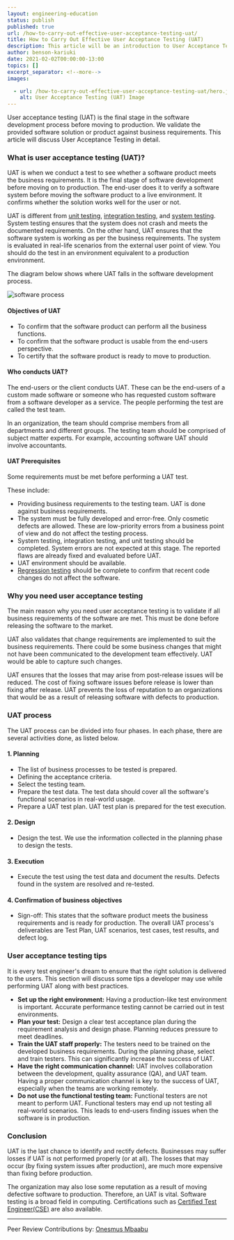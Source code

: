 ```yaml
---
layout: engineering-education
status: publish
published: true
url: /how-to-carry-out-effective-user-acceptance-testing-uat/
title: How to Carry Out Effective User Acceptance Testing (UAT)
description: This article will be an introduction to User Acceptance Testing. UAT ensures that the software system is working as per the business requirements. The system is evaluated in real-life scenarios from the external user point of view.
author: benson-kariuki
date: 2021-02-02T00:00:00-13:00
topics: []
excerpt_separator: <!--more-->
images:

  - url: /how-to-carry-out-effective-user-acceptance-testing-uat/hero.jpg
    alt: User Acceptance Testing (UAT) Image
---
```

User acceptance testing (UAT) is the final stage in the software development process before moving to production. We validate the provided software solution or product against business requirements. This article will discuss User Acceptance Testing in detail.
<!--more-->
### What is user acceptance testing (UAT)?
UAT is when we conduct a test to see whether a software product meets the business requirements. It is the final stage of software development before moving on to production. The end-user does it to verify a software system before moving the software product to a live environment. It confirms whether the solution works well for the user or not.

UAT is different from [unit testing](https://www.tutorialspoint.com/software_testing_dictionary/unit_testing.htm), [integration testing](https://www.guru99.com/integration-testing.html), and [system testing](https://www.softwaretestinghelp.com/system-testing/). System testing ensures that the system does not crash and meets the documented requirements. On the other hand, UAT ensures that the software system is working as per the business requirements. The system is evaluated in real-life scenarios from the external user point of view. You should do the test in an environment equivalent to a production environment.

The diagram below shows where UAT falls in the software development process.

![software process](/how-to-carry-out-effective-user-acceptance-testing-uat/software-process.jpg)

#### Objectives of UAT
- To confirm that the software product can perform all the business functions.
- To confirm that the software product is usable from the end-users perspective.
- To certify that the software product is ready to move to production.

#### Who conducts UAT?
The end-users or the client conducts UAT. These can be the end-users of a custom made software or someone who has requested custom software from a software developer as a service. The people performing the test are called the test team. 

In an organization, the team should comprise members from all departments and different groups. The testing team should be comprised of subject matter experts. For example, accounting software UAT should involve accountants.

#### UAT Prerequisites
Some requirements must be met before performing a UAT test. 

These include:
- Providing business requirements to the testing team. UAT is done against business requirements.
- The system must be fully developed and error-free. Only cosmetic defects are allowed. These are low-priority errors from a business point of view and do not affect the testing process.
- System testing, integration testing, and unit testing should be completed. System errors are not expected at this stage. The reported flaws are already fixed and evaluated before UAT.
- UAT environment should be available.
- [Regression testing](https://www.guru99.com/regression-testing.html) should be complete to confirm that recent code changes do not affect the software.

### Why you need user acceptance testing
The main reason why you need user acceptance testing is to validate if all business requirements of the software are met. This must be done before releasing the software to the market.

UAT also validates that change requirements are implemented to suit the business requirements. There could be some business changes that might not have been communicated to the development team effectively. UAT would be able to capture such changes.

UAT ensures that the losses that may arise from post-release issues will be reduced. The cost of fixing software issues before release is lower than fixing after release. UAT prevents the loss of reputation to an organizations that would be as a result of releasing software with defects to production.

### UAT process
The UAT process can be divided into four phases. In each phase, there are several activities done, as listed below.

#### 1. Planning
- The list of business processes to be tested is prepared.
- Defining the acceptance criteria.
- Select the testing team.
- Prepare the test data. The test data should cover all the software's functional scenarios in real-world usage.
- Prepare a UAT test plan. UAT test plan is prepared for the test execution.

#### 2. Design
- Design the test. We use the information collected in the planning phase to design the tests.

#### 3. Execution
- Execute the test using the test data and document the results. Defects found in the system are resolved and re-tested.

#### 4. Confirmation of business objectives
- Sign-off: This states that the software product meets the business requirements and is ready for production. The overall UAT process's deliverables are Test Plan, UAT scenarios, test cases, test results, and defect log.

### User acceptance testing tips
It is every test engineer's dream to ensure that the right solution is delivered to the users. This section will discuss some tips a developer may use while performing UAT along with best practices.

- **Set up the right environment:** Having a production-like test environment is important. Accurate performance testing cannot be carried out in test environments.
- **Plan your test:** Design a clear test acceptance plan during the requirement analysis and design phase. Planning reduces pressure to meet deadlines.
- **Train the UAT staff properly:** The testers need to be trained on the developed business requirements. During the planning phase, select and train testers. This can significantly increase the success of UAT.
- **Have the right communication channel:** UAT involves collaboration between the development, quality assurance (QA), and UAT team. Having a proper communication channel is key to the success of UAT, especially when the teams are working remotely.
- **Do not use the functional testing team:** Functional testers are not meant to perform UAT. Functional testers may end up not testing all real-world scenarios. This leads to end-users finding issues when the software is in production.

### Conclusion
UAT is the last chance to identify and rectify defects. Businesses may suffer losses if UAT is not performed properly (or at all). The losses that may occur (by fixing system issues after production), are much more expensive than fixing before production. 

The organization may also lose some reputation as a result of moving defective software to production. Therefore, an UAT is vital. Software testing is a broad field in computing. Certifications such as [Certified Test Engineer(CSE)](https://www.softwaretestinghelp.com/cste-certification-guide/) are also available.

---
Peer Review Contributions by: [Onesmus Mbaabu](/authors/onesmus-mbaabu/)


